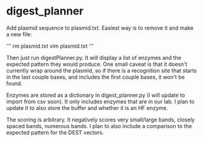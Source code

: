 # digest_planner


Add plasmid sequence to plasmid.txt. Easiest way is to remove it and make a new file:

'''
rm plasmid.txt
vim plasmid.txt
'''

Then just run digestPlanner.py. It will display a list of enzymes and the expected pattern they would produce. One small caveat is that it doesn't currently wrap around the plasmid, so if there is a recognition site that starts in the last couple bases, and includes the first couple bases, it won't be found. 

Enzymes are stored as a dictionary in digest_planner.py (I will update to import from csv soon).
It only includes enzymes that are in our lab. I plan to update it to also store the buffer and whether it is an HF enzyme.

The scoring is arbitrary. It negatively scores very small/large bands, closely spaced bands, numerous bands. I plan to also include a comparison to the expected pattern for the DEST vectors.

  
